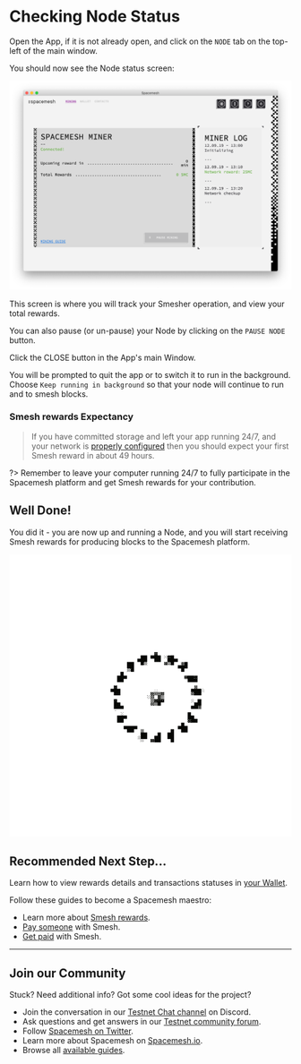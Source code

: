 # Checking Node Status

Open the App, if it is not already open, and click on the `NODE` tab on the top-left of the main window.

You should now see the Node status screen:

![](../images/v1.0/miner_running.png)

This screen is where you will track your Smesher operation, and view your total rewards.

You can also pause (or un-pause) your Node by clicking on the `PAUSE NODE` button.


Click the CLOSE button in the App's main Window.

You will be prompted to quit the app or to switch it to run in the background. Choose `Keep running in background` so that your node will continue to run and to smesh blocks.

### Smesh rewards Expectancy

> If you have committed storage and left your app running 24/7, and your network is [properly configured](../netconfig.md) then you should expect your first Smesh reward in about 49 hours.

?> Remember to leave your computer running 24/7 to fully participate in the Spacemesh platform and get Smesh rewards for your contribution.

## Well Done!

You did it - you are now up and running a Node, and you will start receiving Smesh rewards for producing blocks to the Spacemesh platform.

![](../images/fireworks.gif)

## Recommended Next Step...

Learn how to view rewards details and transactions statuses in [your Wallet](wallet_logs.md).

Follow these guides to become a Spacemesh maestro:

- Learn more about [Smesh rewards](../rewards.md).
- [Pay someone](send_coin.md) with Smesh.
- [Get paid](get_coin.md) with Smesh.

---
## Join our Community
Stuck? Need additional info? Got some cool ideas for the project?
- Join the conversation in our [Testnet  Chat channel](https://discord.gg/ASpy52C) on Discord.
- Ask questions and get answers in our [Testnet community forum](https://community.spacemesh.io).
- Follow [Spacemesh on Twitter](https://twitter.com/teamspacemesh).
- Learn more about Spacemesh on [Spacemesh.io](https://spacemesh.io).
- Browse all [available guides](../all.md).
